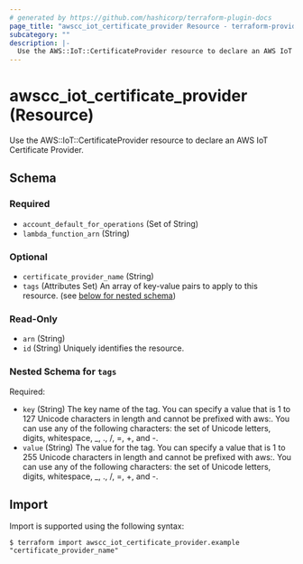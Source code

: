 ```yaml
---
# generated by https://github.com/hashicorp/terraform-plugin-docs
page_title: "awscc_iot_certificate_provider Resource - terraform-provider-awscc"
subcategory: ""
description: |-
  Use the AWS::IoT::CertificateProvider resource to declare an AWS IoT Certificate Provider.
---
```


# awscc_iot_certificate_provider (Resource)

Use the AWS::IoT::CertificateProvider resource to declare an AWS IoT Certificate Provider.



<!-- schema generated by tfplugindocs -->
## Schema

### Required

- `account_default_for_operations` (Set of String)
- `lambda_function_arn` (String)

### Optional

- `certificate_provider_name` (String)
- `tags` (Attributes Set) An array of key-value pairs to apply to this resource. (see [below for nested schema](#nestedatt--tags))

### Read-Only

- `arn` (String)
- `id` (String) Uniquely identifies the resource.

<a id="nestedatt--tags"></a>
### Nested Schema for `tags`

Required:

- `key` (String) The key name of the tag. You can specify a value that is 1 to 127 Unicode characters in length and cannot be prefixed with aws:. You can use any of the following characters: the set of Unicode letters, digits, whitespace, _, ., /, =, +, and -.
- `value` (String) The value for the tag. You can specify a value that is 1 to 255 Unicode characters in length and cannot be prefixed with aws:. You can use any of the following characters: the set of Unicode letters, digits, whitespace, _, ., /, =, +, and -.

## Import

Import is supported using the following syntax:

```shell
$ terraform import awscc_iot_certificate_provider.example "certificate_provider_name"
```

